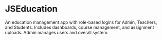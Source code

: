 # JSEducation
An education management app with role-based logins for Admin, Teachers, and Students. Includes dashboards, course management, and assignment uploads. Admin manages users and overall system.
